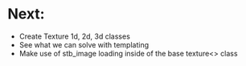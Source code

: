 # Next:
- Create Texture 1d, 2d, 3d classes
- See what we can solve with templating
- Make use of stb_image loading inside of the base texture<> class